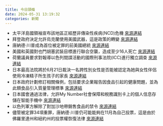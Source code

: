 ```yaml
---
title: 今日頭條
date: 2024-05-31 13:19:32
categories: 新聞            
---
```

- 太平洋島國領袖宣布該地區正經歷非傳染性疾病(NCD)危機 [來源連結](https://www.theguardian.com/global-development/article/2024/may/31/there-was-no-other-option-how-aid-packages-feed-diabetes-and-heart-disease-in-the-pacific-islands)
- 拜登政府決定允許烏克蘭使用美國武器，這是政策的轉變 [來源連結](https://www.japantimes.co.jp/news/2024/05/31/world/politics/biden-ukraine-us-weapons-allow/)
- 唐納德·川普成為首位被定罪的前美國總統 [來源連結](https://www.thehindu.com/news/the-hindu-morning-digest-may-31-2024/article68233831.ece)
- 美國和英國對也門胡塞武裝目標進行聯合空襲，造成至少16人死亡 [來源連結](https://www.theguardian.com/world/article/2024/may/31/uk-and-us-strike-houthi-targets-in-yemen-after-rise-in-shipping-attacks)
- 荷蘭議員要求對報導以色列間諜活動的國際刑事法院(ICC)進行獨立調查 [來源連結](https://www.theguardian.com/world/article/2024/may/31/dutch-mps-call-for-inquiry-into-reports-israel-spied-on-icc-lawyers)
- 日本最高法院將於6月21日裁決一名跨性別女性是否能被認定為她與女性伴侶使用冷凍精子所生孩子的家長 [來源連結](https://www.japantimes.co.jp/news/2024/05/31/japan/crime-legal/transgender-parent/)
- 日本政府計劃修訂相關條例，包括要求企業報告因食品引起的健康問題，並為此類食品引入質量管理標準 [來源連結](https://www.japantimes.co.jp/news/2024/05/31/japan/functional-foods/)
- 日本國會通過法律，允許My Number社會保障和稅務識別卡上的個人信息存儲在智能手機中 [來源連結](https://www.japantimes.co.jp/news/2024/05/31/japan/crime-legal/my-number-law/)
- 以色列軍方解除了對加沙地帶銷售食品的禁令 [來源連結](https://www.japantimes.co.jp/news/2024/05/31/world/israel-reopen-gaza-food-sales/)
- 儘管被定罪34項重罪，唐納德·川普仍可能能夠在11月為自己投票，這是由於佛羅里達州和紐約州的投票權恢復法律 [來源連結](https://www.theguardian.com/us-news/article/2024/may/31/donald-trump-convicted-felon-vote)




